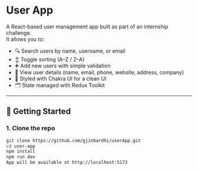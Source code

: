 # User App

A React-based user management app built as part of an internship challenge.  
It allows you to:
- 🔍 Search users by name, username, or email
- ↕️ Toggle sorting (A–Z / Z–A)
- ➕ Add new users with simple validation
- 📄 View user details (name, email, phone, website, address, company)
- 🎨 Styled with Chakra UI for a clean UI
- 🗂️ State managed with Redux Toolkit

---

## 🚀 Getting Started

### 1. Clone the repo
```bash
git clone https://github.com/gjinbardhi/userApp.git
cd user-app
npm install
npm run dev
App will be available at http://localhost:5173

